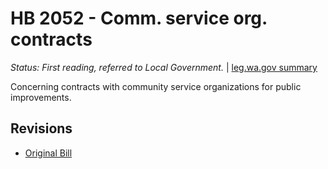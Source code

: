 # HB 2052 - Comm. service org. contracts
*Status: First reading, referred to Local Government.* | [leg.wa.gov summary](https://app.leg.wa.gov/billsummary?BillNumber=2052&Year=2021)

Concerning contracts with community service organizations for public improvements.

## Revisions
* [Original Bill](1/)